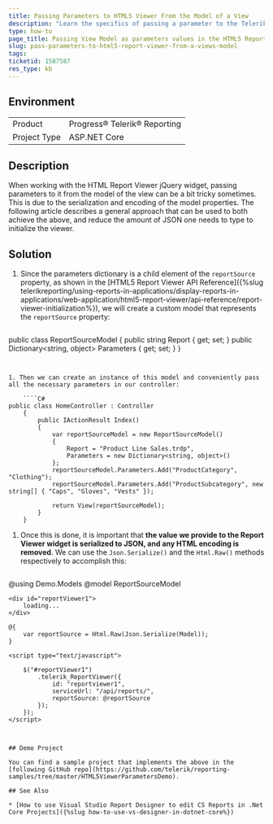 ```yaml
---
title: Passing Parameters to HTML5 Viewer From the Model of a View
description: "Learn the specifics of passing a parameter to the Telerik Reporting HTML5 Report Viewer from the Model of a View."
type: how-to
page_title: Passing View Model as parameters values in the HTML5 Report Viewer
slug: pass-parameters-to-html5-report-viewer-from-a-views-model
tags: 
ticketid: 1587587
res_type: kb
---
```


## Environment

<table>
	<tbody>
		<tr>
			<td>Product</td>
			<td>Progress® Telerik® Reporting</td>
		</tr>
		<tr>
			<td>Project Type</td>
			<td>ASP.NET Core</td>
		</tr>
	</tbody>
</table>

## Description

When working with the HTML Report Viewer jQuery widget, passing parameters to it from the model of the view can be a bit tricky sometimes. This is due to the serialization and encoding of the model properties. The following article describes a general approach that can be used to both achieve the above, and reduce the amount of JSON one needs to type to initialize the viewer.

## Solution

1. Since the parameters dictionary is a child element of the `reportSource` property, as shown in the [HTML5 Report Viewer API Reference]({%slug telerikreporting/using-reports-in-applications/display-reports-in-applications/web-application/html5-report-viewer/api-reference/report-viewer-initialization%}), we will create a custom model that represents the `reportSource` property:

	````C#
public class ReportSourceModel
	{
		public string Report { get; set; }
		public Dictionary<string, object> Parameters { get; set; }
	}
````


1. Then we can create an instance of this model and conveniently pass all the necessary parameters in our controller:

	````C#
public class HomeController : Controller
	{
		public IActionResult Index()
		{
			var reportSourceModel = new ReportSourceModel()
			{
				Report = "Product Line Sales.trdp",
				Parameters = new Dictionary<string, object>()
			};
			reportSourceModel.Parameters.Add("ProductCategory", "Clothing");
			reportSourceModel.Parameters.Add("ProductSubcategory", new string[] { "Caps", "Gloves", "Vests" });

			return View(reportSourceModel);
		}
	}
````


1. Once this is done, it is important that **the value we provide to the Report Viewer widget is serialized to JSON, and any HTML encoding is removed**. We can use the `Json.Serialize()` and the `Html.Raw()` methods respectively to accomplish this:

	````HTML
@using Demo.Models
	@model ReportSourceModel

	<div id="reportViewer1">
		loading...
	</div>

	@{
		var reportSource = Html.Raw(Json.Serialize(Model));
	}

	<script type="text/javascript">

		$("#reportViewer1")
			.telerik_ReportViewer({
				id: "reportviewer1",
				serviceUrl: "/api/reports/",
				reportSource: @reportSource
			});
		});
	</script>
````


## Demo Project

You can find a sample project that implements the above in the [following GitHub repo](https://github.com/telerik/reporting-samples/tree/master/HTML5ViewerParametersDemo).

## See Also

* [How to use Visual Studio Report Designer to edit CS Reports in .Net Core Projects]({%slug how-to-use-vs-designer-in-dotnet-core%})
